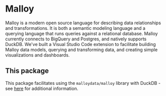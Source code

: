 # Malloy

Malloy is a modern open source language for describing data relationships and transformations. It is both a semantic modeling language and a querying language that runs queries against a relational database. Malloy currently connects to BigQuery and Postgres, and natively supports DuckDB. We've built a Visual Studio Code extension to facilitate building Malloy data models, querying and transforming data, and creating simple visualizations and dashboards.

## This package

This package facilitates using the `malloydata/malloy` library with DuckDB - see [here](https://github.com/malloydata/malloy/blob/main/packages/malloy/README.md) for additional information.
